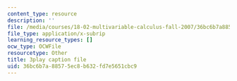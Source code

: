 ```yaml
---
content_type: resource
description: ''
file: /media/courses/18-02-multivariable-calculus-fall-2007/36bc6b7a88575ec8b632fd7e5651cbc9_seO7-TwXH_I.vtt
file_type: application/x-subrip
learning_resource_types: []
ocw_type: OCWFile
resourcetype: Other
title: 3play caption file
uid: 36bc6b7a-8857-5ec8-b632-fd7e5651cbc9
---
```

